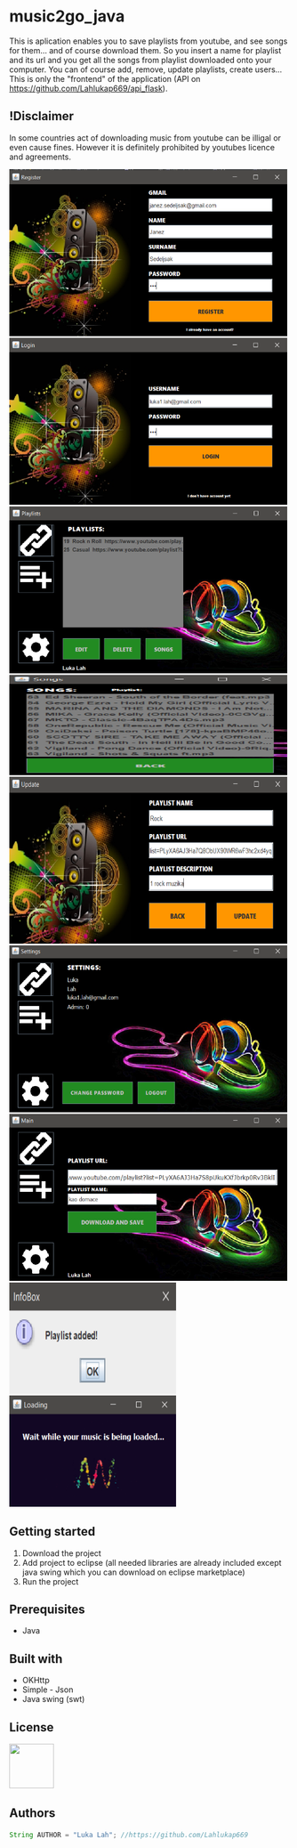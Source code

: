 # music2go_java
This is aplication enables you to save playlists from youtube, and see songs for them... and of course download them. So you insert a name for playlist and its url and you get all the songs from playlist downloaded onto your computer. You can of course add, remove, update playlists, create users... This is only the "frontend" of the application (API on https://github.com/Lahlukap669/api_flask).

## !Disclaimer
In some countries act of downloading music from youtube can be illigal or even cause fines. However it is definitely prohibited by youtubes licence and agreements.

<img src="app_fotos/Screenshot_1.png" width="500" height="300"/>
<img src="app_fotos/Screenshot_2.png" width="500" height="300"/>
<img src="app_fotos/Screenshot_3.png" width="500" height="300"/>
<img src="app_fotos/Screenshot_4.png" width="500" height="180"/>
<img src="app_fotos/Screenshot_5.png" width="500" height="300"/>
<img src="app_fotos/Screenshot_6.png" width="500" height="300"/>
<img src="app_fotos/Screenshot_7.png" width="500" height="300"/>
<img src="app_fotos/Screenshot_8.png" width="300" height="200"/>
<img src="app_fotos/Screenshot_9.png" width="300" height="200"/>



## Getting started
1. Download the project
2. Add project to eclipse 
(all needed libraries are already included except java swing which you can download on eclipse marketplace)
3. Run the project

## Prerequisites
* Java

## Built with
* OKHttp
* Simple - Json
* Java swing (swt)

## License
<img src="https://upload.wikimedia.org/wikipedia/commons/thumb/8/8b/License_icon-gpl-2.svg/1200px-License_icon-gpl-2.svg.png" width="80" height="80"/>

## Authors
```Java
String AUTHOR = "Luka Lah"; //https://github.com/Lahlukap669
```
